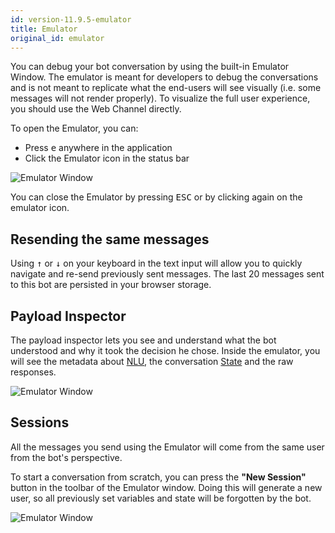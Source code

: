 ```yaml
---
id: version-11.9.5-emulator
title: Emulator
original_id: emulator
---
```


You can debug your bot conversation by using the built-in Emulator Window. The emulator is meant for developers to debug the conversations and is not meant to replicate what the end-users will see visually (i.e. some messages will not render properly). To visualize the full user experience, you should use the Web Channel directly.

To open the Emulator, you can:

- Press <kbd>e</kbd> anywhere in the application
- Click the Emulator icon in the status bar

![Emulator Window](assets/emulator_win_statusbar.jpg)

You can close the Emulator by pressing <kbd>ESC</kbd> or by clicking again on the emulator icon.

## Resending the same messages

Using <kbd>↑</kbd> or <kbd>↓</kbd> on your keyboard in the text input will allow you to quickly navigate and re-send previously sent messages. The last 20 messages sent to this bot are persisted in your browser storage.

## Payload Inspector

The payload inspector lets you see and understand what the bot understood and why it took the decision he chose. Inside the emulator, you will see the metadata about [NLU](./nlu), the conversation [State](./dialog) and the raw responses.

![Emulator Window](assets/emulator_win_inspector.jpg)

## Sessions

All the messages you send using the Emulator will come from the same user from the bot's perspective.

To start a conversation from scratch, you can press the **"New Session"** button in the toolbar of the Emulator window. Doing this will generate a new user, so all previously set variables and state will be forgotten by the bot.

![Emulator Window](assets/emulator_win_newsession.jpg)
